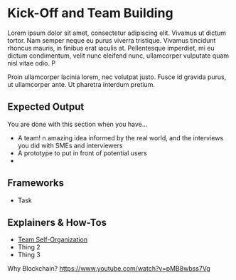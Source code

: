 # Kick-Off and Team Building

Lorem ipsum dolor sit amet, consectetur adipiscing elit. Vivamus ut dictum tortor. Nam semper neque eu purus viverra tristique. Vivamus tincidunt rhoncus mauris, in finibus erat iaculis at. Pellentesque imperdiet, mi eu dictum condimentum, velit nunc eleifend nunc, ullamcorper vulputate quam nisl vitae odio. P

Proin ullamcorper lacinia lorem, nec volutpat justo. Fusce id gravida purus, ut ullamcorper ante. Ut pharetra interdum pretium.

## Expected Output

You are done with this section when you have...

* A team! n amazing idea informed by the real world, and the interviews you did with SMEs and interviewers
* A prototype to put in front of potential users
*

## Frameworks
* Task

## Explainers & How-Tos
* [Team Self-Organization](https://www.youtube.com/watch?v=3t4VcD6sZVw)
* Thing 2
* Thing 3


Why Blockchain?
https://www.youtube.com/watch?v=pMB8wbss7Vg
